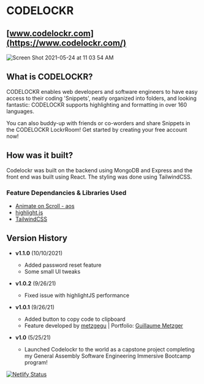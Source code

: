 # CODELOCKR
## [www.codelockr.com](https://www.codelockr.com/)


![Screen Shot 2021-05-24 at 11 03 54 AM](https://user-images.githubusercontent.com/26289436/119506387-ddfd0980-bd3b-11eb-99dd-359c36da39d9.png)

## What is CODELOCKR?

CODELOCKR enables web developers and software engineers to have easy access to their coding 'Snippets', neatly organized into folders, and looking fantastic: CODELOCKR supports highlighting and formatting in over 160 languages.

You can also buddy-up with friends or co-worders and share Snippets in the CODELOCKR LockrRoom! Get started by creating your free account now!

## How was it built?

Codelockr was built on the backend using MongoDB and Express and the front end was built using React. The styling was done using TailwindCSS.

### Feature Dependancies & Libraries Used
- [Animate on Scroll - aos](https://github.com/michalsnik/aos)
- [highlight.js](https://highlightjs.org/)
- [TailwindCSS](https://tailwindcss.com/)

## Version History

- **v1.1.0** (10/10/2021)
  - Added password reset feature
  - Some small UI tweaks

- **v1.0.2** (9/26/21)
  - Fixed issue with highlightJS performance

- **v1.0.1** (9/26/21)
  - Added button to copy code to clipboard
  - Feature developed by [metzgegu](https://github.com/metzgegu) | Portfolio: [Guillaume Metzger](https://guillaumemetzger.fr)

- **v1.0** (5/25/21)
  - Launched Codelockr to the world as a capstone project completing my General Assembly Software Engineering Immersive Bootcamp program!

[![Netlify Status](https://api.netlify.com/api/v1/badges/ce35992a-2def-4b6f-838d-46c2c292c9c9/deploy-status)](https://app.netlify.com/sites/codelockr/deploys)
